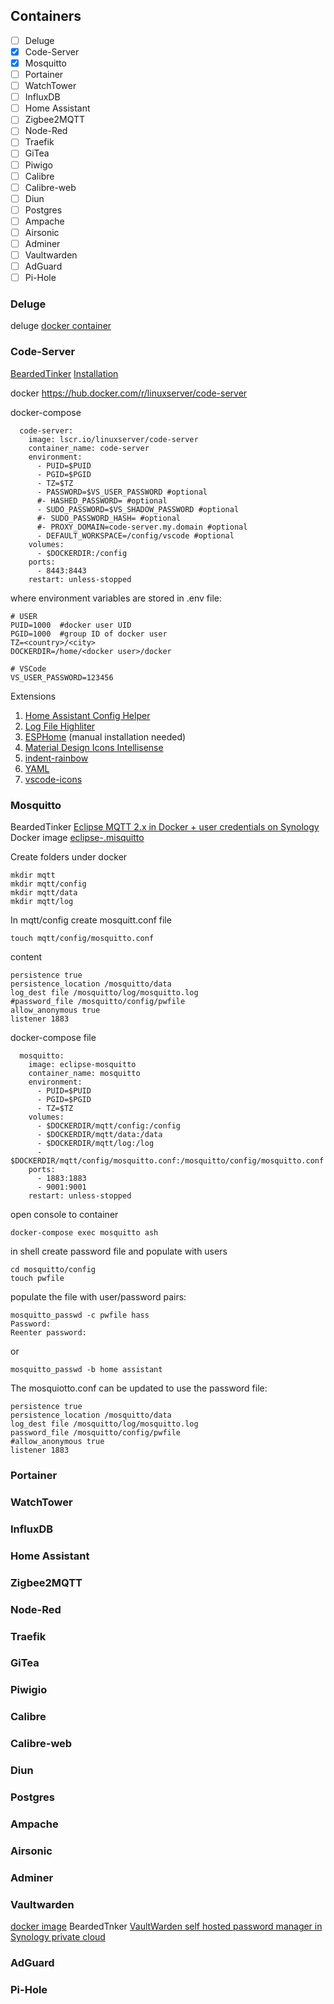 ## Containers
- [ ] Deluge  
- [x] Code-Server  
- [x] Mosquitto
- [ ] Portainer
- [ ] WatchTower
- [ ] InfluxDB
- [ ] Home Assistant
- [ ] Zigbee2MQTT
- [ ] Node-Red 
- [ ] Traefik
- [ ] GiTea
- [ ] Piwigo
- [ ] Calibre
- [ ] Calibre-web
- [ ] Diun
- [ ] Postgres
- [ ] Ampache
- [ ] Airsonic
- [ ] Adminer
- [ ] Vaultwarden
- [ ] AdGuard
- [ ] Pi-Hole

### Deluge
deluge [docker container](https://hub.docker.com/r/linuxserver/deluge)  

### Code-Server
[BeardedTinker](https://www.youtube.com/c/BeardedTinker) [Installation](https://www.youtube.com/watch?v=sarfQVmWlr0&list=TLPQMzAxMDIwMjJ1jA0SUXRoLQ&index=1)

docker
https://hub.docker.com/r/linuxserver/code-server

docker-compose
```
  code-server:
    image: lscr.io/linuxserver/code-server
    container_name: code-server
    environment:
      - PUID=$PUID
      - PGID=$PGID
      - TZ=$TZ
      - PASSWORD=$VS_USER_PASSWORD #optional
      #- HASHED_PASSWORD= #optional
      - SUDO_PASSWORD=$VS_SHADOW_PASSWORD #optional
      #- SUDO_PASSWORD_HASH= #optional
      #- PROXY_DOMAIN=code-server.my.domain #optional
      - DEFAULT_WORKSPACE=/config/vscode #optional
    volumes:
      - $DOCKERDIR:/config
    ports:
      - 8443:8443
    restart: unless-stopped
```

where environment variables are stored in .env file:
```
# USER
PUID=1000  #docker user UID
PGID=1000  #group ID of docker user
TZ=<country>/<city>
DOCKERDIR=/home/<docker user>/docker

# VSCode
VS_USER_PASSWORD=123456
```

Extensions
1. [Home Assistant Config Helper](https://marketplace.visualstudio.com/items?itemName=keesschollaart.vscode-home-assistant)
2. [Log File Highliter](https://marketplace.visualstudio.com/items?itemName=emilast.LogFileHighlighter)
3. [ESPHome](https://marketplace.visualstudio.com/items?itemName=ESPHome.esphome-vscode)
(manual installation needed)
4. [Material Design Icons Intellisense](https://marketplace.visualstudio.com/items?itemName=lukas-tr.materialdesignicons-intellisense)
5. [indent-rainbow](https://marketplace.visualstudio.com/items?itemName=oderwat.indent-rainbow)
6. [YAML](https://marketplace.visualstudio.com/items?itemName=redhat.vscode-yaml)
7. [vscode-icons](https://marketplace.visualstudio.com/items?itemName=vscode-icons-team.vscode-icons)


### Mosquitto
BeardedTinker [Eclipse MQTT 2.x in Docker + user credentials on Synology](https://www.youtube.com/watch?v=ABb-63y0Em4)  
Docker image [eclipse-.misquitto](https://hub.docker.com/_/eclipse-mosquitto)

Create folders under docker
```
mkdir mqtt
mkdir mqtt/config
mkdir mqtt/data
mkdir mqtt/log
```

In mqtt/config create mosquitt.conf file
```
touch mqtt/config/mosquitto.conf
```
content
```
persistence true
persistence_location /mosquitto/data
log_dest file /mosquitto/log/mosquitto.log
#password_file /mosquitto/config/pwfile
allow_anonymous true
listener 1883
```


docker-compose file
```
  mosquitto:
    image: eclipse-mosquitto
    container_name: mosquitto
    environment:
      - PUID=$PUID
      - PGID=$PGID
      - TZ=$TZ
    volumes:
      - $DOCKERDIR/mqtt/config:/config
      - $DOCKERDIR/mqtt/data:/data
      - $DOCKERDIR/mqtt/log:/log
      - $DOCKERDIR/mqtt/config/mosquitto.conf:/mosquitto/config/mosquitto.conf
    ports:
      - 1883:1883
      - 9001:9001
    restart: unless-stopped
```
open console to container
```
docker-compose exec mosquitto ash
```
in shell create password file and populate with users
```
cd mosquitto/config
touch pwfile
```

populate the file with user/password pairs:
```
mosquitto_passwd -c pwfile hass
Password:
Reenter password:
```
or  
```
mosquitto_passwd -b home assistant
```

The mosquiotto.conf can be updated to use the password file:
```
persistence true
persistence_location /mosquitto/data
log_dest file /mosquitto/log/mosquitto.log
password_file /mosquitto/config/pwfile
#allow_anonymous true
listener 1883
```

### Portainer

### WatchTower

### InfluxDB

### Home Assistant

### Zigbee2MQTT

### Node-Red 

### Traefik

### GiTea

### Piwigio

### Calibre

### Calibre-web

### Diun

### Postgres

### Ampache

### Airsonic

### Adminer

### Vaultwarden
[docker image](https://hub.docker.com/r/vaultwarden/server)
BeardedTnker [VaultWarden self hosted password manager in Synology private cloud](https://www.youtube.com/watch?v=V3kJHoLuKxQ&list=PLWlpiQXaMerS9IkaN9Off6RxoYCiP5edb&index=7)

### AdGuard

### Pi-Hole
